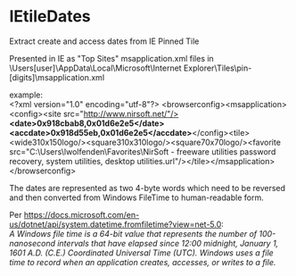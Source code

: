 # IEtileDates
Extract create and access dates from IE Pinned Tile

Presented in IE as "Top Sites"
msapplication.xml files in \Users\[user]\AppData\Local\Microsoft\Internet Explorer\Tiles\pin-[digits]\msapplication.xml

example:<br>
\<?xml version="1.0" encoding="utf-8"?>
\<browserconfig>\<msapplication>\<config>\<site src="http://www.nirsoft.net/"/> <b>\<date>0x918cbab8,0x01d6e2e5\</date>\<accdate>0x918d55eb,0x01d6e2e5\</accdate></b>\</config>\<tile>\<wide310x150logo/>\<square310x310logo/>\<square70x70logo/>\<favorite src="C:\Users\lwolfenden\Favorites\NirSoft - freeware utilities password recovery, system utilities, desktop utilities.url"/>\</tile>\</msapplication>\</browserconfig>

The dates are represented as two 4-byte words which need to be reversed and then converted from Windows FileTime to human-readable form.

Per https://docs.microsoft.com/en-us/dotnet/api/system.datetime.fromfiletime?view=net-5.0:
<br><i>A Windows file time is a 64-bit value that represents the number of 100-nanosecond intervals that have elapsed since 12:00 midnight, January 1, 1601 A.D. (C.E.) Coordinated Universal Time (UTC). Windows uses a file time to record when an application creates, accesses, or writes to a file. </i></li>

